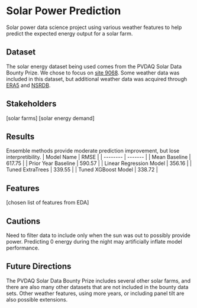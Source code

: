 # Solar Power Prediction
Solar power data science project using various weather features to help predict the expected energy output for a solar farm.

## Dataset
The solar energy dataset being used comes from the PVDAQ Solar Data Bounty Prize. We chose to focus on [site 9068](https://openei.org/wiki/PVDAQ/Sites/SR_CO).
Some weather data was included in this dataset, but additional weather data was acquired through [ERA5](https://cds.climate.copernicus.eu/datasets/reanalysis-era5-single-levels) and [NSRDB](https://nsrdb.nrel.gov/data-viewer).

## Stakeholders
[solar farms]
[solar energy demand]

## Results
Ensemble methods provide moderate prediction improvement, but lose interpretibility.
| Model Name | RMSE |
| -------- | ------- |
| Mean Baseline | 617.75 |
| Prior Year Baseline | 590.57 |
| Linear Regression Model | 356.16 |
| Tuned ExtraTrees | 339.55 |
| Tuned XGBoost Model | 338.72 |

## Features
[chosen list of features from EDA]

## Cautions
Need to filter data to include only when the sun was out to possibly provide power. Predicting 0 energy during the night may artificially inflate model performance.

## Future Directions
The PVDAQ Solar Data Bounty Prize includes several other solar farms, and there are also many other datasets that are not included in the bounty data sets. Other weather features, using more years, or including panel tilt are also possible extensions.
